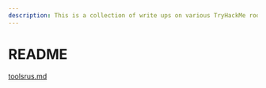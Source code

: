```yaml
---
description: This is a collection of write ups on various TryHackMe rooms by Amir Lahlou
---
```


# README

[toolsrus.md](thm/toolsrus.md "mention")
